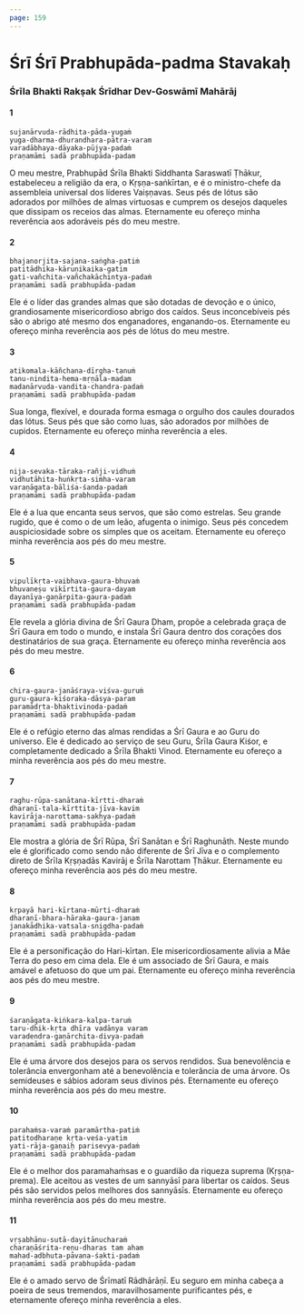 ```yaml
---
page: 159
---
```


# Śrī Śrī Prabhupāda-padma Stavakaḥ

### Śrīla Bhakti Rakṣak Śrīdhar Dev-Goswāmī Mahārāj

#### 1

    sujanārvuda-rādhita-pāda-yugaṁ
    yuga-dharma-dhurandhara-pātra-varam
    varadābhaya-dāyaka-pūjya-padaṁ
    praṇamāmi sadā prabhupāda-padam

O meu mestre, Prabhupād Śrīla Bhakti Siddhanta Saraswatī Ṭhākur, estabeleceu a religião da era, o Kṛṣṇa-saṅkīrtan, e é o ministro-chefe da assembleia universal dos líderes Vaiṣṇavas. Seus pés de lótus são adorados por milhões de almas virtuosas e cumprem os desejos daqueles que dissipam os receios das almas. Eternamente eu ofereço minha reverência aos adoráveis pés do meu mestre.

#### 2

    bhajanorjita-sajana-saṅgha-patiṁ
    patitādhika-kāruṇikaika-gatim
    gati-vañchita-vañchakāchintya-padaṁ
    praṇamāmi sadā prabhupāda-padam

Ele é o líder das grandes almas que são dotadas de devoção e o único, grandiosamente misericordioso abrigo dos caídos. Seus inconcebíveis pés são o abrigo até mesmo dos enganadores, enganando-os. Eternamente eu ofereço minha reverência aos pés de lótus do meu mestre.

#### 3

    atikomala-kāñchana-dīrgha-tanuṁ
    tanu-nindita-hema-mṛṇāla-madam
    madanārvuda-vandita-chandra-padaṁ
    praṇamāmi sadā prabhupāda-padam

Sua longa, flexível, e dourada forma esmaga o orgulho dos caules dourados das lótus. Seus pés que são como luas, são adorados por milhões de cupidos. Eternamente eu ofereço minha reverência a eles.

#### 4

    nija-sevaka-tāraka-rañji-vidhuṁ
    vidhutāhita-huṅkṛta-siṁha-varam
    varaṇāgata-bāliśa-śanda-padaṁ
    praṇamāmi sadā prabhupāda-padam

Ele é a lua que encanta seus servos, que são como estrelas. Seu grande rugido, que é como o de um leão, afugenta o inimigo. Seus pés concedem auspiciosidade sobre os simples que os aceitam. Eternamente eu ofereço minha reverência aos pés do meu mestre.

#### 5

    vipulīkṛta-vaibhava-gaura-bhuvaṁ
    bhuvaneṣu vikīrtita-gaura-dayam
    dayanīya-gaṇārpita-gaura-padaṁ
    praṇamāmi sadā prabhupāda-padam

Ele revela a glória divina de Śrī Gaura Dham, propõe a celebrada graça de Śrī Gaura em todo o mundo, e instala Śrī Gaura dentro dos corações dos destinatários de sua graça. Eternamente eu ofereço minha reverência aos pés do meu mestre.

#### 6

    chira-gaura-janāśraya-viśva-guruṁ
    guru-gaura-kiśoraka-dāsya-param
    paramādṛta-bhaktivinoda-padaṁ
    praṇamāmi sadā prabhupāda-padam

Ele é o refúgio eterno das almas rendidas a Śrī Gaura e ao Guru do universo. Ele é dedicado ao serviço de seu Guru, Śrīla Gaura Kiśor, e completamente dedicado a Śrīla Bhakti Vinod. Eternamente eu ofereço a minha reverência aos pés do meu mestre.

#### 7

    raghu-rūpa-sanātana-kīrtti-dharaṁ
    dharaṇī-tala-kīrttita-jīva-kavim
    kavirāja-narottama-sakhya-padaṁ
    praṇamāmi sadā prabhupāda-padam

Ele mostra a glória de Śrī Rūpa, Śrī Sanātan e Śrī Raghunāth. Neste mundo ele é glorificado como sendo não diferente de Śrī Jīva e o complemento direto de Śrīla Kṛṣṇadās Kavirāj e Śrīla Narottam Ṭhākur. Eternamente eu ofereço minha reverência aos pés do meu mestre.

#### 8

    kṛpayā hari-kīrtana-mūrti-dharaṁ
    dharaṇī-bhara-hāraka-gaura-janam
    janakādhika-vatsala-snigdha-padaṁ
    praṇamāmi sadā prabhupāda-padam

Ele é a personificação do Hari-kīrtan. Ele misericordiosamente alivia a Mãe Terra do peso em cima dela. Ele é um associado de Śrī Gaura, e mais amável e afetuoso do que um pai. Eternamente eu ofereço minha reverência aos pés do meu mestre.

#### 9

    śaraṇāgata-kiṅkara-kalpa-taruṁ
    taru-dhik-kṛta dhīra vadānya varam
    varadendra-gaṇārchita-divya-padaṁ
    praṇamāmi sadā prabhupāda-padam

Ele é uma árvore dos desejos para os servos rendidos. Sua benevolência e tolerância envergonham até a benevolência e tolerância de uma árvore. Os semideuses e sábios adoram seus divinos pés. Eternamente eu ofereço minha reverência aos pés do meu mestre.

#### 10

    parahaṁsa-varaṁ paramārtha-patiṁ
    patitodharaṇe kṛta-veśa-yatim
    yati-rāja-gaṇaiḥ parisevya-padaṁ
    praṇamāmi sadā prabhupāda-padam

Ele é o melhor dos paramahaṁsas e o guardião da riqueza suprema (Kṛṣṇa-prema). Ele aceitou as vestes de um sannyāsī para libertar os caídos. Seus pés são servidos pelos melhores dos sannyāsīs. Eternamente eu ofereço minha reverência aos pés do meu mestre.

#### 11

    vṛṣabhānu-sutā-dayitānucharaṁ
    charaṇāśrita-reṇu-dharas tam aham
    mahad-adbhuta-pāvana-śakti-padaṁ
    praṇamāmi sadā prabhupāda-padam

Ele é o amado servo de Śrīmatī Rādhārāṇī. Eu seguro em minha cabeça a poeira de seus tremendos, maravilhosamente purificantes pés, e eternamente ofereço minha reverência a eles.

